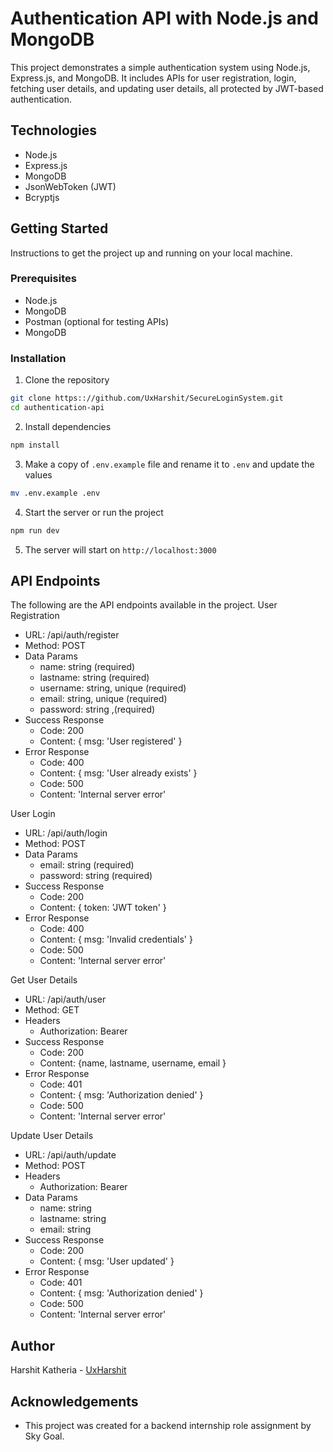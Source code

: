 # Authentication API with Node.js and MongoDB

This project demonstrates a simple authentication system using Node.js, Express.js, and MongoDB. It includes APIs for user registration, login, fetching user details, and updating user details, all protected by JWT-based authentication.

## Technologies

- Node.js
- Express.js
- MongoDB
- JsonWebToken (JWT)
- Bcryptjs

## Getting Started
Instructions to get the project up and running on your local machine.

### Prerequisites
- Node.js 
- MongoDB
- Postman (optional for testing APIs)
- MongoDB

### Installation
1. Clone the repository
```bash
git clone https:://github.com/UxHarshit/SecureLoginSystem.git
cd authentication-api
```
2. Install dependencies
```bash
npm install
```
3. Make a copy of `.env.example` file and rename it to `.env` and update the values
```bash
mv .env.example .env
```
4. Start the server or run the project
```bash
npm run dev
```
5. The server will start on `http://localhost:3000`

## API Endpoints
The following are the API endpoints available in the project.
User Registration
- URL: /api/auth/register
- Method: POST
- Data Params
    - name: string (required)
    - lastname: string (required)
    - username: string, unique (required)
    - email: string, unique (required)
    - password: string ,(required)
- Success Response
    - Code: 200
    - Content: { msg: 'User registered' }
- Error Response
    - Code: 400
    - Content: { msg: 'User already exists' }
    - Code: 500
    - Content: 'Internal server error'

User Login
- URL: /api/auth/login
- Method: POST
- Data Params
    - email: string (required)
    - password: string (required)
- Success Response
    - Code: 200
    - Content: { token: 'JWT token' }
- Error Response
    - Code: 400
    - Content: { msg: 'Invalid credentials' }
    - Code: 500
    - Content: 'Internal server error'

Get User Details
- URL: /api/auth/user
- Method: GET
- Headers
    - Authorization: Bearer <token>
- Success Response
    - Code: 200
    - Content: {name, lastname, username, email }
- Error Response
    - Code: 401
    - Content: { msg: 'Authorization denied' }
    - Code: 500
    - Content: 'Internal server error'

Update User Details
- URL: /api/auth/update
- Method: POST
- Headers
    - Authorization: Bearer <token>
- Data Params
    - name: string
    - lastname: string
    - email: string
- Success Response
    - Code: 200
    - Content: { msg: 'User updated' }
- Error Response
    - Code: 401
    - Content: { msg: 'Authorization denied' }
    - Code: 500
    - Content: 'Internal server error'

## Author
Harshit Katheria - [UxHarshit](https:://github.com/UxHarshit)

## Acknowledgements
- This project was created for a backend internship role assignment by Sky Goal.


